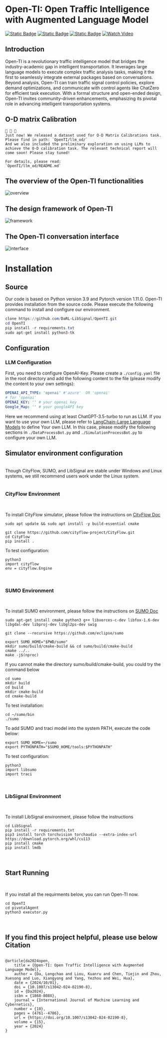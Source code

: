 # Open-TI: Open Traffic Intelligence with Augmented Language Model


[![Static Badge](https://img.shields.io/badge/Readme-English-blue)](https://github.com/DaRL-LibSignal/OpenTI/tree/main)
[![Static Badge](https://img.shields.io/badge/Paper-Springer(IJMLC)-red)](https://rdcu.be/dHu0b)
[![Static Badge](https://img.shields.io/badge/Documentation-Read-blue?logo=read-the-docs)](https://rubyliou1023.github.io/OpenTI_WEB/)
[![Watch Video](https://img.shields.io/badge/Watch_Video-YouTube-red?logo=youtube)](https://youtu.be/pZ4-5PXz9Xs)

## Introduction

Open-TI is a revolutionary traffic intelligence model that bridges the industry-academic gap in intelligent transportation. It leverages large language models to execute complex traffic analysis tasks, making it the first to seamlessly integrate external packages based on conversations. Beyond analysis, Open-TI can train traffic signal control policies, explore demand optimizations, and communicate with control agents like ChatZero for efficient task execution. With a formal structure and open-ended design, Open-TI invites community-driven enhancements, emphasizing its pivotal role in advancing intelligent transportation systems.


## O-D matrix Calibration
```
🚀 🚀 🚀
Just now! We released a dataset used for O-D Matrix Calibrations task. Please find in path: `OpenTI/llm_od/`
And we also included the preliminary exploration on using LLMs to achieve the O-D calibration task. The relevant technical report will come soon! Please stay tuned!

For details, please read: 
`OpenTI/llm_od/README.md`

```


## The overview of the Open-TI functionalities
![overview](./assets/Overview.png)

## The design framework of Open-TI
![framework](./assets/frameworkdesign.png)

## The Open-TI conversation interface
![interface](./assets/interface.png)


# Installation

## Source

Our code is based on Python version 3.9 and Pytorch version 1.11.0.
Open-TI provides installation from the source code. 
Please execute the following command to install and configure our environment.


```Powershell
clone https://github.com/DaRL-LibSignal/OpenTI.git
cd OpenTI
pip install -r requirements.txt
sudo apt-get install python3-tk
```

## Configuration

### LLM Configuration

First, you need to configure OpenAI-Key. Please create a `./config.yaml` file in the root directory and add the following content to the file (please modify the content to your own settings):

```yaml
OPENAI_API_TYPE: 'openai' #'azure'  OR 'openai'
# for 'openai'
OPENAI_KEY: '' # your openai key
Google_Map: '' # your googleAPI key
```

Here we recommend using at least ChatGPT-3.5-turbo to run as LLM. If you want to use your own LLM, please refer to [LangChain-Large Language Models](https://python.langchain.com/docs/modules/model_io/models/) to define Your own LLM. In this case, please modify the following sections in `./DataProcessBot.py` and `./SimulationProcessBot.py` to configure your own LLM.


## Simulator environment configuration
<br />
Though CityFlow, SUMO, and LibSignal are stable under Windows and Linux systems, we still recommend users work under the Linux system.<br><br>

### CityFlow Environment
<br />

To install CityFlow simulator, please follow the instructions on [CityFlow Doc](https://cityflow.readthedocs.io/en/latest/install.html#)


```
sudo apt update && sudo apt install -y build-essential cmake

git clone https://github.com/cityflow-project/CityFlow.git
cd CityFlow
pip install .
```
To test configuration:
```
python3
import cityflow
env = cityflow.Engine
```
<br>

### SUMO Environment
<br />

To install SUMO environment, please follow the instructions on [SUMO Doc](https://epics-sumo.sourceforge.io/sumo-install.html#)

```
sudo apt-get install cmake python3 g++ libxerces-c-dev libfox-1.6-dev libgdal-dev libproj-dev libgl2ps-dev swig

git clone --recursive https://github.com/eclipse/sumo

export SUMO_HOME="$PWD/sumo"
mkdir sumo/build/cmake-build && cd sumo/build/cmake-build
cmake ../..
make -j$(nproc)
```
If you cannot make the directory sumo/build/cmake-build, you could try the command below
```
cd sumo
mkdir build
cd build
mkdir cmake-build
cd cmake-build
```

To test installation:
```
cd ~/sumo/bin
./sumo
```

To add SUMO and traci model into the system PATH, execute the code below:
```
export SUMO_HOME=~/sumo
export PYTHONPATH="$SUMO_HOME/tools:$PYTHONPATH"
```
To test configuration:
```
python3
import libsumo
import traci
```
<br>

### LibSignal Environment
<br />

To install LibSignal environment, please follow the instructions

```
cd LibSignal
pip install -r requirements.txt
pip3 install torch torchvision torchaudio --extra-index-url https://download.pytorch.org/whl/cu113
pip install cmake
pip install lmdb

```

<br>

## Start Running
<br />

If you install all the requirments below, you can run Open-TI now.

```
cd OpenTI
cd pivotalAgent
python3 executor.py
```

<br>

## If you find this project helpful, please use below Citation

```

@article{da2024open,
	title = {Open-TI: Open Traffic Intelligence with Augmented Language Model},
	author = {Da, Longchao and Liou, Kuanru and Chen, Tiejin and Zhou, Xuesong and Luo, Xiangyong and Yang, Yezhou and Wei, Hua},
	date = {2024/10/01},
	doi = {10.1007/s13042-024-02190-8},
	id = {Da2024},
	isbn = {1868-808X},
	journal = {International Journal of Machine Learning and Cybernetics},
	number = {10},
	pages = {4761--4786},
	url = {https://doi.org/10.1007/s13042-024-02190-8},
	volume = {15},
	year = {2024}
}

```
